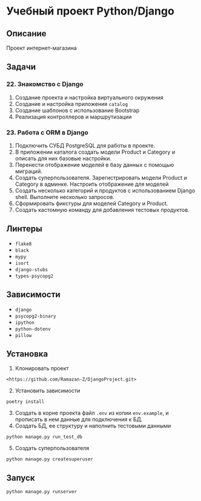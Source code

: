 # Учебный проект Python/Django
## Описание
Проект интернет-магазина
## Задачи
### 22. Знакомство с Django
1. Создание проекта и настройка виртуального окружения
2. Создание и настройка приложения `catalog`
3. Создание шаблонов с использование Bootstrap
4. Реализация контроллеров и маршрутизации
### 23. Работа с ORM в Django
1. Подключить СУБД PostgreSQL для работы в проекте.
2. В приложении каталога создать модели Product и Category
	и описать для них базовые настройки.
3. Перенести отображение моделей в базу данных с помощью миграций.
4. Создать суперпользователя. Зарегистрировать модели Product и Category
	в админке. Настроить отображение для моделей
5. Создать несколько категорий и продуктов с использованием Django shell.
	Выполните несколько запросов.
6. Сформировать фикстуры для моделей Category и Product.
7. Создать кастомную команду для добавления тестовых продуктов.
## Линтеры
* `flake8`
* `black`
* `mypy`
* `isort`
* `django-stubs`
* `types-psycopg2`
## Зависимости
* `django`
* `psycopg2-binary`
* `ipython`
* `python-dotenv`
* `pillow`
## Установка
1. Клонировать проект
```
<https://github.com/Ramazan-Z/DjangoProject.git>
```
2. Установить зависимости
```
poetry install
```
3. Создать в корне проекта файл `.env` из  копии `env.example`,
	и прописать в нем данные для подключения к БД.
4. Создать БД, ее структуру и наполнить тестовыми данными
```
python manage.py run_test_db
```
5. Создать суперпользователя
```
python manage.py createsuperuser
```
## Запуск
```
python manage.py runserver
```